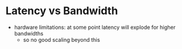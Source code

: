 
# Latency vs Bandwidth

- hardware limitations: at some point latency will explode for higher bandwidths
	- so no good scaling beyond this